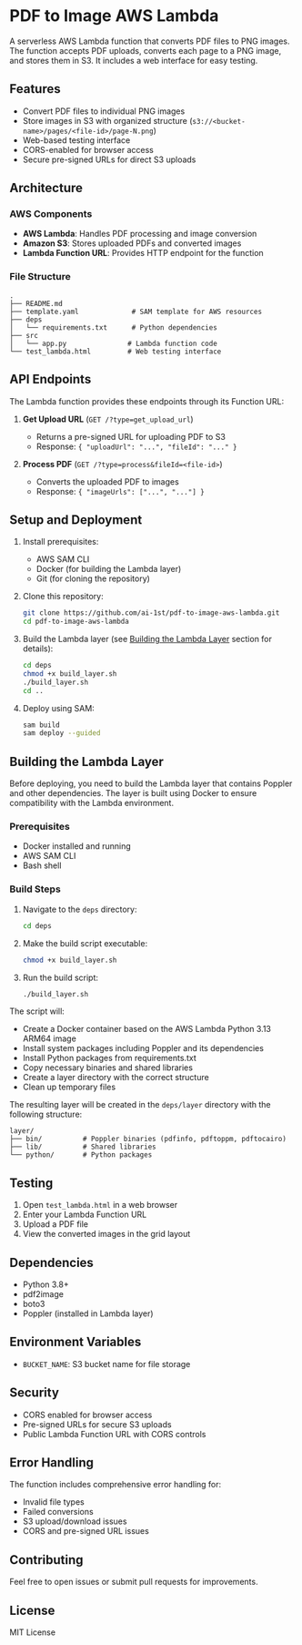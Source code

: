 # PDF to Image AWS Lambda

A serverless AWS Lambda function that converts PDF files to PNG images. The function accepts PDF uploads, converts each page to a PNG image, and stores them in S3. It includes a web interface for easy testing.

## Features

- Convert PDF files to individual PNG images
- Store images in S3 with organized structure (`s3://<bucket-name>/pages/<file-id>/page-N.png`)
- Web-based testing interface
- CORS-enabled for browser access
- Secure pre-signed URLs for direct S3 uploads

## Architecture

### AWS Components
- **AWS Lambda**: Handles PDF processing and image conversion
- **Amazon S3**: Stores uploaded PDFs and converted images
- **Lambda Function URL**: Provides HTTP endpoint for the function

### File Structure
```
.
├── README.md
├── template.yaml             # SAM template for AWS resources
├── deps
│   └── requirements.txt      # Python dependencies
├── src
│   └── app.py               # Lambda function code
└── test_lambda.html         # Web testing interface
```

## API Endpoints

The Lambda function provides these endpoints through its Function URL:

1. **Get Upload URL** (`GET /?type=get_upload_url`)
   - Returns a pre-signed URL for uploading PDF to S3
   - Response: `{ "uploadUrl": "...", "fileId": "..." }`

2. **Process PDF** (`GET /?type=process&fileId=<file-id>`)
   - Converts the uploaded PDF to images
   - Response: `{ "imageUrls": ["...", "..."] }`

## Setup and Deployment

1. Install prerequisites:
   - AWS SAM CLI
   - Docker (for building the Lambda layer)
   - Git (for cloning the repository)

2. Clone this repository:
   ```bash
   git clone https://github.com/ai-1st/pdf-to-image-aws-lambda.git
   cd pdf-to-image-aws-lambda
   ```

3. Build the Lambda layer (see [Building the Lambda Layer](#building-the-lambda-layer) section for details):
   ```bash
   cd deps
   chmod +x build_layer.sh
   ./build_layer.sh
   cd ..
   ```

4. Deploy using SAM:
   ```bash
   sam build
   sam deploy --guided
   ```

## Building the Lambda Layer

Before deploying, you need to build the Lambda layer that contains Poppler and other dependencies. The layer is built using Docker to ensure compatibility with the Lambda environment.

### Prerequisites
- Docker installed and running
- AWS SAM CLI
- Bash shell

### Build Steps

1. Navigate to the `deps` directory:
   ```bash
   cd deps
   ```

2. Make the build script executable:
   ```bash
   chmod +x build_layer.sh
   ```

3. Run the build script:
   ```bash
   ./build_layer.sh
   ```

The script will:
- Create a Docker container based on the AWS Lambda Python 3.13 ARM64 image
- Install system packages including Poppler and its dependencies
- Install Python packages from requirements.txt
- Copy necessary binaries and shared libraries
- Create a layer directory with the correct structure
- Clean up temporary files

The resulting layer will be created in the `deps/layer` directory with the following structure:
```
layer/
├── bin/          # Poppler binaries (pdfinfo, pdftoppm, pdftocairo)
├── lib/          # Shared libraries
└── python/       # Python packages
```

## Testing

1. Open `test_lambda.html` in a web browser
2. Enter your Lambda Function URL
3. Upload a PDF file
4. View the converted images in the grid layout

## Dependencies

- Python 3.8+
- pdf2image
- boto3
- Poppler (installed in Lambda layer)

## Environment Variables

- `BUCKET_NAME`: S3 bucket name for file storage

## Security

- CORS enabled for browser access
- Pre-signed URLs for secure S3 uploads
- Public Lambda Function URL with CORS controls

## Error Handling

The function includes comprehensive error handling for:
- Invalid file types
- Failed conversions
- S3 upload/download issues
- CORS and pre-signed URL issues

## Contributing

Feel free to open issues or submit pull requests for improvements.

## License

MIT License
